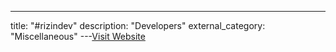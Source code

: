 ---
title: "#rizindev"
description: "Developers"
external_category: "Miscellaneous"
---[Visit Website](https://web.libera.chat/#rizindev)

